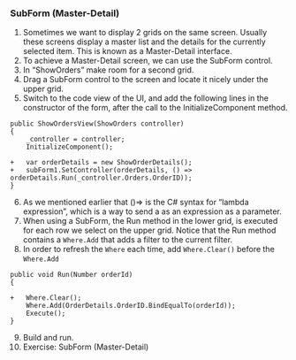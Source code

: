 ﻿### SubForm (Master-Detail)

1.	Sometimes we want to display 2 grids on the same screen. Usually these screens display a master list and the details for the currently selected item. This is known as a Master-Detail interface.
2.	To achieve a Master-Detail screen, we can use the SubForm control.
3.	In “ShowOrders” make room for a second grid.
4.	Drag a SubForm control to the screen and locate it nicely under the upper grid.
5.	Switch to the code view of the UI, and add the following lines in the constructor of the form, after the call to the InitializeComponent method.
```csdiff
public ShowOrdersView(ShowOrders controller)
{
    _controller = controller;
    InitializeComponent();

+   var orderDetails = new ShowOrderDetails();
+   subForm1.SetController(orderDetails, () => orderDetails.Run(_controller.Orders.OrderID));
}
```  
6.	As we mentioned earlier that ()=> is the C# syntax for “lambda expression”, which is a way to send a as an expression as a parameter.
7.	When using a SubForm, the Run method in the lower grid, is executed for each row we select on the upper grid. Notice that the Run method contains a `Where.Add` that adds a filter to the current filter. 
8.	In order to refresh the `Where` each time, add `Where.Clear()` before the `Where.Add`
```csdiff 
public void Run(Number orderId)
{

+   Where.Clear();
    Where.Add(OrderDetails.OrderID.BindEqualTo(orderId));
    Execute();
}
```
9.	Build and run.
10. Exercise: SubForm (Master-Detail)

